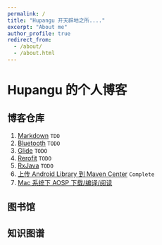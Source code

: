 ```yaml
---
permalink: /
title: "Hupangu 开天辟地之所...."
excerpt: "About me"
author_profile: true
redirect_from: 
  - /about/
  - /about.html
---
```


# Hupangu 的个人博客
## 博客仓库
1. [Markdown](https://github.com/pangu-documents/Documents/blob/main/Markdown.md) `TDO`
2. [Bluetooth](https://github.com/pangu-documents/Documents/blob/main/Bluetooth.md) `TODO`
3. [Glide](https://github.com/pangu-documents/Documents/blob/main/Glide.md) `TODO`
4. [Rerofit](https://github.com/pangu-documents/Documents/blob/main/Retrofit.md) `TODO`
5. [RxJava](https://github.com/pangu-documents/Documents/blob/main/RxJava%20document.md) `TODO`
6. [上传 Android Library 到 Maven Center](https://github.com/pangu-documents/Documents/blob/main/%E4%B8%8A%E4%BC%A0%20Android%20Library%20%E5%88%B0%20Maven%20Center.md) `Complete`
7. [Mac 系统下 AOSP 下载/编译/阅读](https://github.com/pangu-documents/Documents/blob/main/AOSP.md)

## 图书馆
## 知识图谱